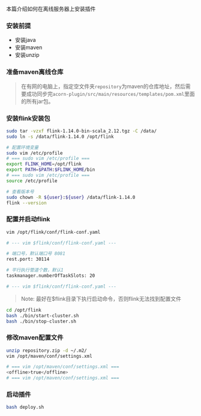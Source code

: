 本篇介绍如何在离线服务器上安装插件

### 安装前提

- 安装java
- 安装maven
- 安装unzip

### 准备maven离线仓库

> 在有网的电脑上，指定空文件夹`repository`为maven的仓库地址，然后需要成功同步完`acorn-plugin/src/main/resources/templates/pom.xml`里面的所有jar包。

### 安装flink安装包
 
```bash
sudo tar -vzxf flink-1.14.0-bin-scala_2.12.tgz -C /data/
sudo ln -s /data/flink-1.14.0 /opt/flink 

# 配置环境变量
sudo vim /etc/profile
# === sudo vim /etc/profile ===
export FLINK_HOME=/opt/flink
export PATH=$PATH:$FLINK_HOME/bin 
# === sudo vim /etc/profile ===
source /etc/profile

# 查看版本号
sudo chown -R ${user}:${user} /data/flink-1.14.0
flink --version
```

### 配置并启动flink

```bash
vim /opt/flink/conf/flink-conf.yaml

# --- vim $flink/conf/flink-conf.yaml ---

# 端口号，默认端口号 8081
rest.port: 30114

# 平行执行管道个数，默认1
taskmanager.numberOfTaskSlots: 20

# --- vim $flink/conf/flink-conf.yaml ---
```

> Note:
> 最好在$flink目录下执行启动命令，否则flink无法找到配置文件

```bash
cd /opt/flink
bash ./bin/start-cluster.sh
bash ./bin/stop-cluster.sh
```

### 修改maven配置文件

```bash
unzip repository.zip -d ~/.m2/
vim /opt/maven/conf/settings.xml

# === vim /opt/maven/conf/settings.xml ===
<offline>true</offline>
# === vim /opt/maven/conf/settings.xml ===
```

### 启动插件

```bash
bash deploy.sh
```
